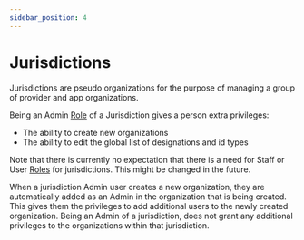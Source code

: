 ```yaml
---
sidebar_position: 4
---
```


# Jurisdictions

Jurisdictions are pseudo organizations for the purpose of managing a group of provider and app organizations.

Being an Admin [Role](./roles) of a Jurisdiction gives a person extra privileges:

* The ability to create new organizations
* The ability to edit the global list of designations and id types

Note that there is currently no expectation that there is a need for Staff or User [Roles](./roles) for jurisdictions.  This might be changed in the future.

When a jurisdiction Admin user creates a new organization, they are automatically added as an Admin in the organization that is being created.  This gives them the privileges to add additional users to the newly created organization.  Being an Admin of a jurisdiction, does not grant any additional privileges to the organizations within that jurisdiction.
